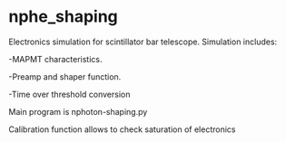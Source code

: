 # nphe_shaping

Electronics simulation for scintillator bar telescope. Simulation includes:

-MAPMT characteristics.

-Preamp and shaper function.

-Time over threshold conversion

Main program is nphoton-shaping.py

Calibration function allows to check saturation of electronics

